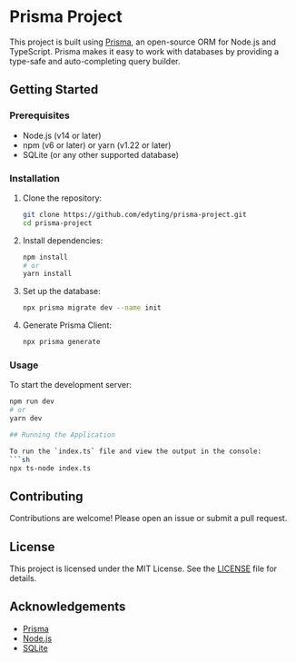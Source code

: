 # Prisma Project

This project is built using [Prisma](https://www.prisma.io/), an open-source ORM for Node.js and TypeScript. Prisma makes it easy to work with databases by providing a type-safe and auto-completing query builder.

## Getting Started

### Prerequisites

- Node.js (v14 or later)
- npm (v6 or later) or yarn (v1.22 or later)
- SQLite (or any other supported database)

### Installation

1. Clone the repository:
    ```sh
    git clone https://github.com/edyting/prisma-project.git
    cd prisma-project
    ```

2. Install dependencies:
    ```sh
    npm install
    # or
    yarn install
    ```

3. Set up the database:
    ```sh
    npx prisma migrate dev --name init
    ```

4. Generate Prisma Client:
    ```sh
    npx prisma generate
    ```

### Usage

To start the development server:
```sh
npm run dev
# or
yarn dev

## Running the Application

To run the `index.ts` file and view the output in the console:
```sh
npx ts-node index.ts
```


## Contributing

Contributions are welcome! Please open an issue or submit a pull request.

## License

This project is licensed under the MIT License. See the [LICENSE](LICENSE) file for details.

## Acknowledgements

- [Prisma](https://www.prisma.io/)
- [Node.js](https://nodejs.org/)
- [SQLite](https://www.sqlite.org/)

